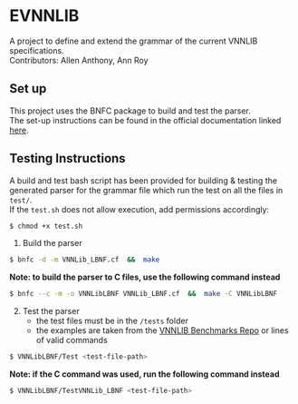 # EVNNLIB

A project to define and extend the grammar of the current VNNLIB specifications.  
Contributors: Allen Anthony, Ann Roy <br>

## Set up
This project uses the BNFC package to build and test the parser.  
The set-up instructions can be found in the official documentation linked [here](https://hackage.haskell.org/package/BNFC-2.9.5).

## Testing Instructions
A build and test bash script has been provided for building & testing the generated parser for the grammar file which run the test on all the files in `test/`.  
If the `test.sh` does not allow execution, add permissions accordingly:
```bash
$ chmod +x test.sh
```

1. Build the parser
```bash
$ bnfc -d -m VNNLib_LBNF.cf  &&  make
```

**Note: to build the parser to C files, use the following command instead**
```bash
$ bnfc --c -m -o VNNLibLBNF VNNLib_LBNF.cf  &&  make -C VNNLibLBNF
```

2. Test the parser
   - the test files must be in the `/tests` folder
   - the examples are taken from the [VNNLIB Benchmarks Repo](https://github.com/VNNLIB/Benchmarks/) or lines of valid commands
```bash
$ VNNLibLBNF/Test <test-file-path>
```
**Note: if the C command was used, run the following command instead**
```bash
$ VNNLibLBNF/TestVNNLib_LBNF <test-file-path>
```